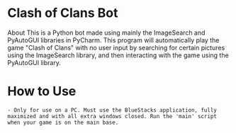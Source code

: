 # Clash of Clans Bot
 About This is a Python bot made using mainly the ImageSearch and PyAutoGUI libraries in PyCharm. This program will automatically play the game "Clash of Clans" with no user input by searching for certain pictures using the ImageSearch library, and then interacting with the game using the PyAutoGUI library.

# How to Use
	- Only for use on a PC. Must use the BlueStacks application, fully maximized and with all extra windows closed. Run the 'main' script when your game is on the main base.
